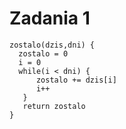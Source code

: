 # Zadania 1
```
zostalo(dzis,dni) {
  zostalo = 0
  i = 0
  while(i < dni) {
      zostalo += dzis[i]
      i++
   }
   return zostalo
}
  ```
